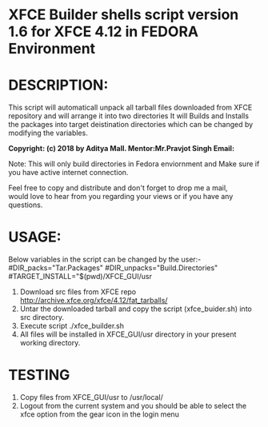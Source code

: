 # XFCE Builder shells script version 1.6 for XFCE 4.12 in FEDORA Environment

# DESCRIPTION:
This script will automaticall unpack all tarball files downloaded from XFCE repository and will arrange it into two directories
It will Builds and Installs the packages into target deistination directories which can be changed by modifying the variables.

<p><b>
Copyright: (c) 2018 by Aditya Mall. Mentor:Mr.Pravjot Singh
Email: <aditya.mall1990@gmail.com>
</b></p>
  
Note: This will only build directories in Fedora enviornment and Make sure if you have active internet connection.

Feel free to copy and distribute and don't forget to drop me a mail,          
would love to hear from you regarding your views or if you have any questions. 

# USAGE:
Below variables in the script can be changed by the user:-
#DIR_packs="Tar.Packages"
#DIR_unpacks="Build.Directories"
#TARGET_INSTALL="$(pwd)/XFCE_GUI/usr

1) Download src files from XFCE repo http://archive.xfce.org/xfce/4.12/fat_tarballs/
2) Untar the downloaded tarball and copy the script (xfce_buider.sh) into src directory.
3) Execute script ./xfce_builder.sh
4) All files will be installed in XFCE_GUI/usr directory in your present working directory.

# TESTING
1) Copy files from XFCE_GUI/usr to /usr/local/
2) Logout from the current system and you should be able to select the xfce option from the gear icon in the login menu

